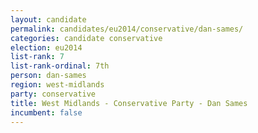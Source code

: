 ```yaml
---
layout: candidate
permalink: candidates/eu2014/conservative/dan-sames/
categories: candidate conservative
election: eu2014
list-rank: 7
list-rank-ordinal: 7th
person: dan-sames
region: west-midlands
party: conservative
title: West Midlands - Conservative Party - Dan Sames
incumbent: false
---
```

